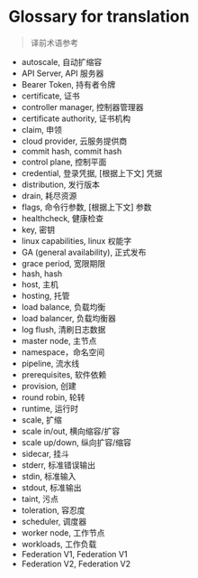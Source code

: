# Glossary for translation
<!--
format of this file:
term, 翻译1, [根据上下文] 翻译2...

sorted alphabetically
-->

>译前术语参考

- autoscale, 自动扩缩容
- API Server, API 服务器
- Bearer Token, 持有者令牌
- certificate, 证书
- controller manager, 控制器管理器
- certificate authority, 证书机构
- claim, 申领
- cloud provider, 云服务提供商
- commit hash, commit hash
- control plane, 控制平面
- credential, 登录凭据, [根据上下文] 凭据
- distribution, 发行版本
- drain, 耗尽资源
- flags, 命令行参数, [根据上下文] 参数
- healthcheck, 健康检查
- key, 密钥
- linux capabilities, linux 权能字
- GA (general availability), 正式发布
- grace period, 宽限期限
- hash, hash
- host, 主机
- hosting, 托管
- load balance, 负载均衡
- load balancer, 负载均衡器
- log flush, 清刷日志数据
- master node, 主节点
- namespace，命名空间
- pipeline, 流水线
- prerequisites, 软件依赖
- provision, 创建
- round robin, 轮转
- runtime, 运行时
- scale, 扩缩
- scale in/out, 横向缩容/扩容
- scale up/down, 纵向扩容/缩容
- sidecar, 挂斗
- stderr, 标准错误输出
- stdin, 标准输入
- stdout, 标准输出
- taint, 污点
- toleration, 容忍度
- scheduler, 调度器
- worker node, 工作节点
- workloads, 工作负载
- Federation V1, Federation V1
- Federation V2, Federation V2
